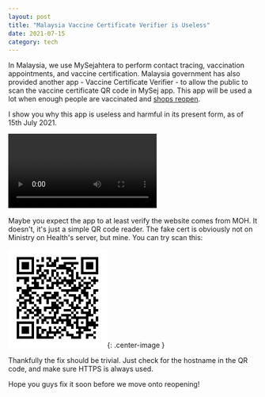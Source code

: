 ```yaml
---
layout: post
title: "Malaysia Vaccine Certificate Verifier is Useless"
date: 2021-07-15
category: tech
---
```


In Malaysia, we use MySejahtera to perform contact tracing, vaccination appointments, and vaccine certification. Malaysia government has also provided another app - Vaccine Certificate Verifier - to allow the public to scan the vaccine certificate QR code in MySej app. This app will be used a lot when enough people are vaccinated and [shops reopen](https://www.thestar.com.my/news/nation/2021/07/15/pm-consider-relaxing-movement-control-for-those-who-have-received-two-covid-19-vaccine-doses).

I show you why this app is useless and harmful in its present form, as of 15th July 2021.

<video src="/assets/images/vaccine-certificate/app-demo.mp4" controls></video>

Maybe you expect the app to at least verify the website comes from MOH. It doesn't, it's just a simple QR code reader. The fake cert is obviously not on Ministry on Health's server, but mine. You can try scan this:

![Fake vaccine certificate QR code](/assets/images/vaccine-certificate/fake-qr.png){: .center-image }

Thankfully the fix should be trivial. Just check for the hostname in the QR code, and make sure HTTPS is always used.

Hope you guys fix it soon before we move onto reopening!
